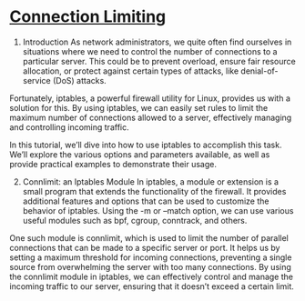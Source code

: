 # **[Connection Limiting](https://www.baeldung.com/linux/iptables-limit-connections)**

1. Introduction
As network administrators, we quite often find ourselves in situations where we need to control the number of connections to a particular server. This could be to prevent overload, ensure fair resource allocation, or protect against certain types of attacks, like denial-of-service (DoS) attacks.

Fortunately, iptables, a powerful firewall utility for Linux, provides us with a solution for this. By using iptables, we can easily set rules to limit the maximum number of connections allowed to a server, effectively managing and controlling incoming traffic.

In this tutorial, we’ll dive into how to use iptables to accomplish this task. We’ll explore the various options and parameters available, as well as provide practical examples to demonstrate their usage.

2. Connlimit: an Iptables Module
In iptables, a module or extension is a small program that extends the functionality of the firewall. It provides additional features and options that can be used to customize the behavior of iptables. Using the -m or –match option, we can use various useful modules such as bpf, cgroup, conntrack, and others.

One such module is connlimit, which is used to limit the number of parallel connections that can be made to a specific server or port. It helps us by setting a maximum threshold for incoming connections, preventing a single source from overwhelming the server with too many connections. By using the connlimit module in iptables, we can effectively control and manage the incoming traffic to our server, ensuring that it doesn’t exceed a certain limit.
